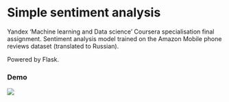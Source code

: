 # Simple sentiment analysis

Yandex ‘Machine learning and Data science’ Coursera specialisation final assignment.
Sentiment analysis model trained on the Amazon Mobile phone reviews dataset (translated to Russian).

Powered by Flask.

### Demo
<img src=‘1.png’>	